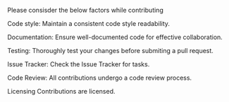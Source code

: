 Please consisder the below factors while contributing

Code style:
Maintain a consistent code style readability.

Documentation:
Ensure well-documented code for effective collaboration.

Testing:
Thoroughly test your changes before submiting a pull request.

Issue Tracker:
Check the Issue Tracker for tasks.

Code Review:
All contributions undergo a code review process.

Licensing
Contributions are licensed.
